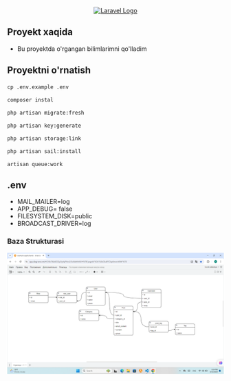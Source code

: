 <p align="center"><a href="https://laravel.com" target="_blank"><img src="https://raw.githubusercontent.com/laravel/art/master/logo-lockup/5%20SVG/2%20CMYK/1%20Full%20Color/laravel-logolockup-cmyk-red.svg" width="400" alt="Laravel Logo"></a></p>



## Proyekt xaqida
- Bu proyektda o'rgangan bilimlarimni qo'lladim

## Proyektni o'rnatish
```
cp .env.example .env
```
```
composer instal
```
```
php artisan migrate:fresh
```
```
php artisan key:generate
```
```
php artisan storage:link
```
```
php artisan sail:install
```
```
artisan queue:work
```
## .env
- MAIL_MAILER=log
- APP_DEBUG= false 
- FILESYSTEM_DISK=public 
- BROADCAST_DRIVER=log 




### Baza Strukturasi
![alt text](img2.png)

